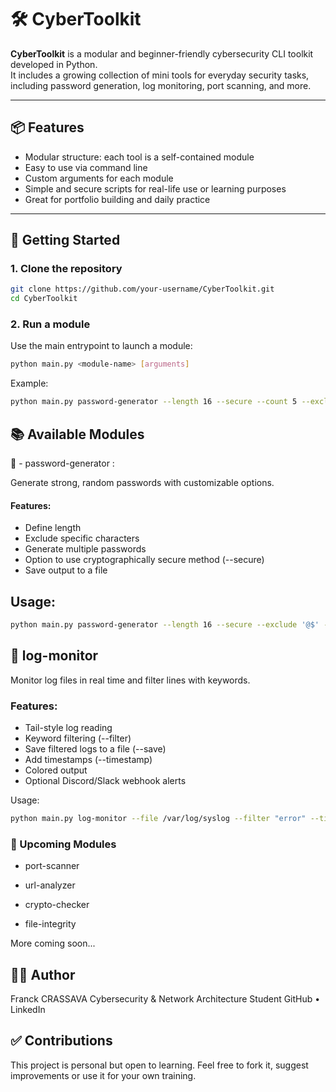 # 🛠️ CyberToolkit

**CyberToolkit** is a modular and beginner-friendly cybersecurity CLI toolkit developed in Python.  
It includes a growing collection of mini tools for everyday security tasks, including password generation, log monitoring, port scanning, and more.

---

## 📦 Features

- Modular structure: each tool is a self-contained module
- Easy to use via command line
- Custom arguments for each module
- Simple and secure scripts for real-life use or learning purposes
- Great for portfolio building and daily practice

---

## 🚀 Getting Started

### 1. Clone the repository

```bash
git clone https://github.com/your-username/CyberToolkit.git
cd CyberToolkit
```
### 2. Run a module
Use the main entrypoint to launch a module:

```bash
python main.py <module-name> [arguments]
```
Example:
```bash
python main.py password-generator --length 16 --secure --count 5 --exclude '@'
```

## 📚 Available Modules
🔐 - password-generator :

Generate strong, random passwords with customizable options.


#### Features:

- Define length
- Exclude specific characters
- Generate multiple passwords
- Option to use cryptographically secure method (--secure)
- Save output to a file

## Usage:

```bash
python main.py password-generator --length 16 --secure --exclude '@$' --count 3 --save passwords.txt
```

## 📜 log-monitor
Monitor log files in real time and filter lines with keywords.

### Features:

- Tail-style log reading
- Keyword filtering (--filter)
- Save filtered logs to a file (--save)
- Add timestamps (--timestamp)
- Colored output
- Optional Discord/Slack webhook alerts

Usage:

```bash
python main.py log-monitor --file /var/log/syslog --filter "error" --timestamp --save alerts.log
```

### 🧩 Upcoming Modules
- port-scanner

- url-analyzer

- crypto-checker

- file-integrity

More coming soon...

## 🧑‍💻 Author
Franck CRASSAVA
Cybersecurity & Network Architecture Student
GitHub • LinkedIn

## ✅ Contributions
This project is personal but open to learning.
Feel free to fork it, suggest improvements or use it for your own training.
